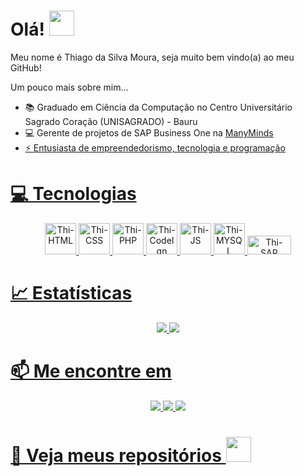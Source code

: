 # Olá! <img src="https://raw.githubusercontent.com/MartinHeinz/MartinHeinz/master/wave.gif" width="40" height="40">

Meu nome é Thiago da Silva Moura, seja muito bem vindo(a) ao meu GitHub!

Um pouco mais sobre mim...
- 📚 Graduado em Ciência da Computação no Centro Universitário Sagrado Coração (UNISAGRADO) - Bauru
- 💻 Gerente de projetos de SAP Business One na <a href="https://www.linkedin.com/company/manymindsbr/mycompany/">ManyMinds
- ⚡ Entusiasta de empreendedorismo, tecnologia e programação

# 💻 Tecnologias
<div align="center" style="display: inline_block">

<img alt="Thi-HTML" height="50" width="50" src="https://cdn.jsdelivr.net/gh/devicons/devicon/icons/html5/html5-original.svg">          
<!-- <img src="https://img.shields.io/badge/HTML5-E34F26?style=for-the-badge&logo=html5&logoColor=white"> -->

<img alt="Thi-CSS" height="50" width="50" src="https://cdn.jsdelivr.net/gh/devicons/devicon/icons/css3/css3-original.svg">        
<!-- <img src="https://img.shields.io/badge/CSS3-1572B6?style=for-the-badge&logo=css3&logoColor=white"> -->


<img alt="Thi-PHP" height="50" width="50" src="https://cdn.jsdelivr.net/gh/devicons/devicon/icons/php/php-original.svg">        
<!-- <img src="https://img.shields.io/badge/PHP-777BB4?style=for-the-badge&logo=php&logoColor=white"> -->


<img alt="Thi-CodeIgn" height="50" width="50" src="https://cdn.jsdelivr.net/gh/devicons/devicon/icons/codeigniter/codeigniter-plain.svg">
          

<img alt="Thi-JS" height="50" width="50" src="https://cdn.jsdelivr.net/gh/devicons/devicon/icons/javascript/javascript-original.svg">     
<!-- <img src="https://img.shields.io/badge/JavaScript-F7DF1E?style=for-the-badge&logo=javascript&logoColor=black">  -->

<img alt="Thi-MYSQL" height="50" width="50" src="https://cdn.jsdelivr.net/gh/devicons/devicon/icons/mysql/mysql-original.svg">

<img alt="Thi-SAP" height="30" width="70" src="https://img.shields.io/badge/SAP-0FAAFF?style=for-the-badge&logo=sap&logoColor=white">


          
</div>

# 📈 Estatísticas
<div align="center" style="display: inline_block">
<img src="https://github-readme-stats.vercel.app/api?username=ThiagoMoura183&theme=blue-green">
<img src="https://github-readme-stats.vercel.app/api/top-langs/?username=ThiagoMoura183&theme=blue-green">
</div>


# 📫 Me encontre em

<div align="center" style="display: inline_block">
<a href="mailto:thiago.dsmoura2@gmail.com" target ="_blank"><img src="https://img.shields.io/badge/Gmail-D14836?style=for-the-badge&logo=gmail&logoColor=white">
<a href="https://www.linkedin.com/in/thiago-moura-28b572169/" target ="_blank"><img src="https://img.shields.io/badge/LinkedIn-0077B5?style=for-the-badge&logo=linkedin&logoColor=white">
<a href="mailto:thiago.moura2000@hotmail.com" target ="_blank"><img src="https://img.shields.io/badge/Microsoft_Outlook-0078D4?style=for-the-badge&logo=microsoft-outlook&logoColor=white">
</div>

# 🔭 Veja meus repositórios  <img src="https://i.gifer.com/origin/ab/ab17f96aec139d9fb81c663d2e2cd2d0.gif" width="40" height="40">
